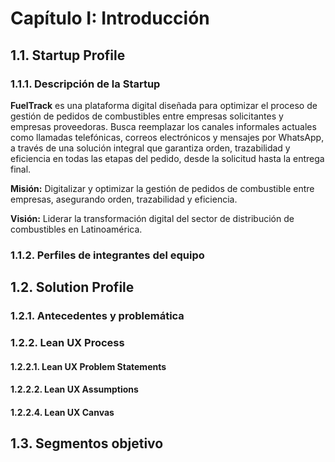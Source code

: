 # Capítulo I: Introducción

## 1.1. Startup Profile

### 1.1.1. Descripción de la Startup

**FuelTrack** es una plataforma digital diseñada para optimizar el proceso de gestión de pedidos de combustibles entre empresas solicitantes y empresas proveedoras. Busca reemplazar los canales informales actuales como llamadas telefónicas, correos electrónicos y mensajes por WhatsApp, a través de una solución integral que garantiza orden, trazabilidad y eficiencia en todas las etapas del pedido, desde la solicitud hasta la entrega final.

**Misión:** Digitalizar y optimizar la gestión de pedidos de combustible entre empresas, asegurando orden, trazabilidad y eficiencia.

**Visión:** Liderar la transformación digital del sector de distribución de combustibles en Latinoamérica.

### 1.1.2. Perfiles de integrantes del equipo


## 1.2. Solution Profile

### 1.2.1. Antecedentes y problemática


### 1.2.2. Lean UX Process

#### 1.2.2.1. Lean UX Problem Statements


#### 1.2.2.2. Lean UX Assumptions


#### 1.2.2.4. Lean UX Canvas

## 1.3. Segmentos objetivo
